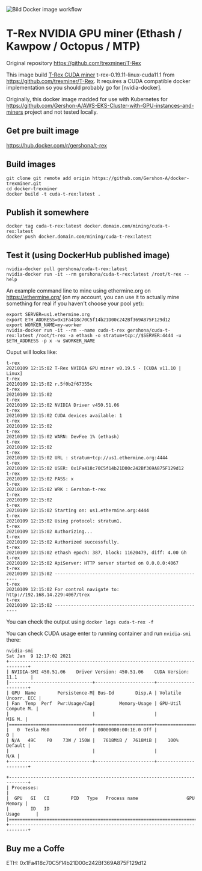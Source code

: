![Bild Docker image workflow](https://github.com/Gershon-A/docker-trexminer/actions/workflows/docker-image.yml/badge.svg)
# T-Rex NVIDIA GPU miner (Ethash / Kawpow / Octopus / MTP)
Original repository
https://github.com/trexminer/T-Rex

This image build [T-Rex CUDA miner] t-rex-0.19.11-linux-cuda11.1 from https://github.com/trexminer/T-Rex.
It requires a CUDA compatible docker implementation so you should probably go
for [nvidia-docker].

Originally, this docker image madded for use with Kubernetes for https://github.com/Gershon-A/AWS-EKS-Cluster-with-GPU-instances-and-miners project and not tested locally.
## Get pre built image
https://hub.docker.com/r/gershona/t-rex
## Build images

```
git clone git remote add origin https://github.com/Gershon-A/docker-trexminer.git
cd docker-trexminer
docker build -t cuda-t-rex:latest .
```

## Publish it somewhere

```
docker tag cuda-t-rex:latest docker.domain.com/mining/cuda-t-rex:latest
docker push docker.domain.com/mining/cuda-t-rex:latest
```

## Test it (using DockerHub published image)

```
nvidia-docker pull gershona/cuda-t-rex:latest
nvidia-docker run -it --rm gershona/cuda-t-rex:latest /root/t-rex --help
```

An example command line to mine using ethermine.org on https://ethermine.org/ (on my account, you can use it to actually mine something for real if you haven't choose your pool yet):
```
export SERVER=us1.ethermine.org
export ETH_ADDRESS=0x1Fa418c70C5f14b21D00c242Bf369A875F129d12
export WORKER_NAME=my-worker
nvidia-docker run -it --rm --name cuda-t-rex gershona/cuda-t-rex:latest /root/t-rex -a ethash -o stratum+tcp://$SERVER:4444 -u $ETH_ADDRESS -p x -w $WORKER_NAME
```

Ouput will looks like:
```
t-rex
20210109 12:15:02 T-Rex NVIDIA GPU miner v0.19.5 - [CUDA v11.10 | Linux]
t-rex
20210109 12:15:02 r.5f0b2f67355c
t-rex
20210109 12:15:02
t-rex
20210109 12:15:02 NVIDIA Driver v450.51.06
t-rex
20210109 12:15:02 CUDA devices available: 1
t-rex
20210109 12:15:02
t-rex
20210109 12:15:02 WARN: DevFee 1% (ethash)
t-rex
20210109 12:15:02
t-rex
20210109 12:15:02 URL : stratum+tcp://us1.ethermine.org:4444
t-rex
20210109 12:15:02 USER: 0x1Fa418c70C5f14b21D00c242Bf369A875F129d12
t-rex
20210109 12:15:02 PASS: x
t-rex
20210109 12:15:02 WRK : Gershon-t-rex
t-rex
20210109 12:15:02
t-rex
20210109 12:15:02 Starting on: us1.ethermine.org:4444
t-rex
20210109 12:15:02 Using protocol: stratum1.
t-rex
20210109 12:15:02 Authorizing...
t-rex
20210109 12:15:02 Authorized successfully.
t-rex
20210109 12:15:02 ethash epoch: 387, block: 11620479, diff: 4.00 Gh
t-rex
20210109 12:15:02 ApiServer: HTTP server started on 0.0.0.0:4067
t-rex
20210109 12:15:02 --------------------------------------------------------
t-rex
20210109 12:15:02 For control navigate to: http://192.168.14.229:4067/trex
t-rex
20210109 12:15:02 --------------------------------------------------------
```

You can check the output using `docker logs cuda-t-rex -f`

You can check CUDA usage enter to running container and run `nvidia-smi` there:

```
nvidia-smi
Sat Jan  9 12:17:02 2021       
+-----------------------------------------------------------------------------+
| NVIDIA-SMI 450.51.06    Driver Version: 450.51.06    CUDA Version: 11.1     |
|-------------------------------+----------------------+----------------------+
| GPU  Name        Persistence-M| Bus-Id        Disp.A | Volatile Uncorr. ECC |
| Fan  Temp  Perf  Pwr:Usage/Cap|         Memory-Usage | GPU-Util  Compute M. |
|                               |                      |               MIG M. |
|===============================+======================+======================|
|   0  Tesla M60           Off  | 00000000:00:1E.0 Off |                    0 |
| N/A   49C    P0    73W / 150W |   7618MiB /  7618MiB |    100%      Default |
|                               |                      |                  N/A |
+-------------------------------+----------------------+----------------------+
                                                                               
+-----------------------------------------------------------------------------+
| Processes:                                                                  |
|  GPU   GI   CI        PID   Type   Process name                  GPU Memory |
|        ID   ID                                                   Usage      |
|=============================================================================|
+-----------------------------------------------------------------------------+
```

[T-Rex CUDA miner]: https://bitcointalk.org/index.php?topic=4432704.0

## Buy me a Coffe
ETH: 0x1Fa418c70C5f14b21D00c242Bf369A875F129d12
